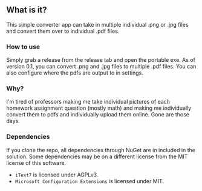 ## What is it?
This simple converter app can take in multiple individual .png or .jpg files and convert them over to individual .pdf files.

### How to use
Simply grab a release from the release tab and open the portable exe. As of version 0.1, you can convert .png and .jpg files to multiple .pdf files. You can also configure where the pdfs are output to in settings.

### Why?
I'm tired of professors making me take individual pictures of each homework assignment question (mostly math) and making me individually convert them to pdfs and individually upload them online. Gone are those days.

### Dependencies 
If you clone the repo, all dependencies through NuGet are in included in the solution. Some dependencies may be on a different license from the MIT license of this software.

- ```iText7``` is licensed under AGPLv3.
- ```Microsoft Configuration Extensions``` is licensed under MIT.
